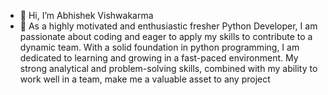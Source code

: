 - 👋 Hi, I’m Abhishek Vishwakarma
- 👀 As a highly motivated and enthusiastic fresher Python Developer, I am passionate about coding and eager to apply my skills to contribute to a dynamic team. With a solid foundation in python programming, I am dedicated to learning and growing in a fast-paced environment. My strong analytical and problem-solving skills, combined with my ability to work well in a team, make me a valuable asset to any project

<!---
001abhi001/001abhi001 is a ✨ special ✨ repository because its `README.md` (this file) appears on your GitHub profile.
You can click the Preview link to take a look at your changes.
--->
